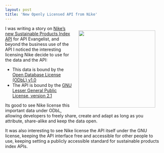 ```yaml
---
layout: post
title: 'New Openly Licensed API from Nike'
---
```

<p><a href="http://nikemakers.tumblr.com/"><img style="padding: 15px;" src="http://kinlane-productions.s3.amazonaws.com/api-evangelist/nike/Nike-Makers.png" alt="" width="250" align="right" /></a></p>
<p>I was writing a story on <a title="Nike&rsquo;s new Sustainable Products Index API" href="http://www.apievangelist.com/2012/05/23/nike-sustainable-products-index-api/">Nike&rsquo;s new Sustainable Products Index API</a> for API Evangelist, and beyond the business use of the API I noticed the interesting licensing Nike decide to use for the data and the API:</p>
<ul class="mainlist">
<li>This data is bound by the <a href="http://opendatacommons.org/licenses/odbl/1.0/" target="_blank">Open Database License (ODbL) v1.0</a></li>
<li>The API is bound by the <a href="http://www.gnu.org/licenses/lgpl-2.1.html">GNU Lesser General Public License, version 2.1</a></li>
</ul>
<p>Its good to see Nike license this important data under ODbL, allowing developers to freely share, create and adapt as long as you attribute, share-alike and keep the data open.</p>
<p>It was also interesting to see Nike license the API itself under the GNU license, keeping the API interface free and accessible for other people to use, keeping setting a publicly accessible standard for sustainable products index APIs.</p>